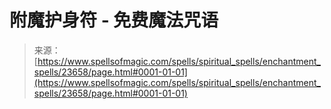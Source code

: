 <!--yml

category: 未分类

date: 2024-06-12 19:08:56

-->

# 附魔护身符 - 免费魔法咒语

> 来源：[https://www.spellsofmagic.com/spells/spiritual_spells/enchantment_spells/23658/page.html#0001-01-01](https://www.spellsofmagic.com/spells/spiritual_spells/enchantment_spells/23658/page.html#0001-01-01)
